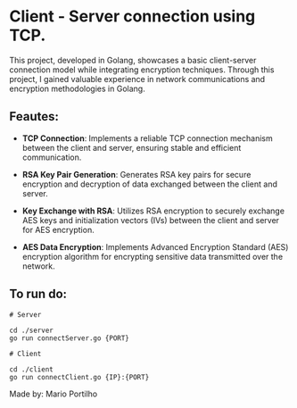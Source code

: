 # Client - Server connection using TCP.

This project, developed in Golang, showcases a basic client-server connection model while integrating encryption techniques. Through this project, I gained valuable experience in network communications and encryption methodologies in Golang.

## Feautes:

- **TCP Connection**: Implements a reliable TCP connection mechanism between the client and server, ensuring stable and efficient communication.

- **RSA Key Pair Generation**: Generates RSA key pairs for secure encryption and decryption of data exchanged between the client and server.

- **Key Exchange with RSA**: Utilizes RSA encryption to securely exchange AES keys and initialization vectors (IVs) between the client and server for AES encryption.

- **AES Data Encryption**: Implements Advanced Encryption Standard (AES) encryption algorithm for encrypting sensitive data transmitted over the network.


## To run do:
```
# Server

cd ./server
go run connectServer.go {PORT}

# Client

cd ./client
go run connectClient.go {IP}:{PORT}

```

Made by: Mario Portilho
